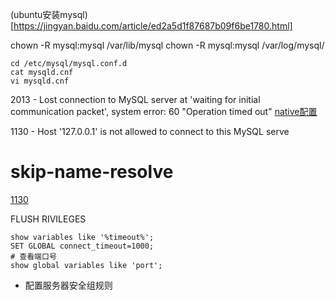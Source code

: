 (ubuntu安装mysql)[https://jingyan.baidu.com/article/ed2a5d1f87687b09f6be1780.html]

chown -R mysql:mysql /var/lib/mysql 
chown -R mysql:mysql /var/log/mysql/

```shell
cd /etc/mysql/mysql.conf.d
cat mysqld.cnf
vi mysqld.cnf
```

2013 - Lost connection to MySQL server at 'waiting for initial communication packet', system error: 60 "Operation timed out"
[native配置](https://blog.csdn.net/benben1580/article/details/79334523)

1130 - Host '127.0.0.1' is not allowed to connect to this MySQL serve
# skip-name-resolve
[1130](https://blog.csdn.net/tongle_deng/article/details/7469573)

FLUSH RIVILEGES



```
show variables like '%timeout%';
SET GLOBAL connect_timeout=1000;
# 查看端口号
show global variables like 'port';
```

- 配置服务器安全组规则